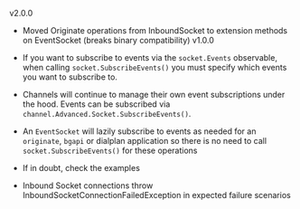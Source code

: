v2.0.0
 - Moved Originate operations from InboundSocket to extension methods on EventSocket (breaks binary compatibility)
v1.0.0
 - If you want to subscribe to events via the `socket.Events` observable, when calling ```socket.SubscribeEvents()``` you must specify which events you want to subscribe to.
 - Channels will continue to manage their own event subscriptions under the hood. Events can be subscribed via ```channel.Advanced.Socket.SubscribeEvents()```.
 - An `EventSocket` will lazily subscribe to events as needed for an `originate`, `bgapi` or dialplan application so there is no need to call `socket.SubscribeEvents()` for these operations
 - If in doubt, check the examples

 - Inbound Socket connections throw InboundSocketConnectionFailedException in expected failure scenarios